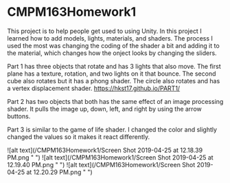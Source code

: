 # CMPM163Homework1

This project is to help people get used to using Unity. In this project I learned how to add models, lights, materials, and shaders. The process I used the most was changing the coding of the shader a bit and adding it to the material, which changes how the onject looks by changing the sliders. 

Part 1 has three objects that rotate and has 3 lights that also move. The first plane has a texture, rotation, and two lights on it that bounce. The second cube also rotates but it has a phong shader. The circle also rotates and has a vertex displacement shader. https://hkst17.github.io/PART1/

Part 2 has two objects that both has the same effect of an image processing shader. It pulls the image up, down, left, and right by using the arrow buttons. 

Part 3 is similar to the game of life shader. I changed the color and slightly changed the values so it makes it react differently. 

![alt text](/CMPM163Homework1/Screen Shot 2019-04-25 at 12.18.39 PM.png " ")
![alt text](/CMPM163Homework1/Screen Shot 2019-04-25 at 12.19.40 PM.png " ")
![alt text](/CMPM163Homework1/Screen Shot 2019-04-25 at 12.20.29 PM.png " ")




